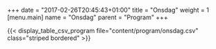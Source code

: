 +++
date = "2017-02-26T20:45:43+01:00"
title = "Onsdag"
weight = 1
[menu.main]
name = "Onsdag"
parent = "Program"
+++

<!--##### Program Følger senere-->

{{< display_table_csv_program file="content/program/onsdag.csv" class="striped bordered" >}}